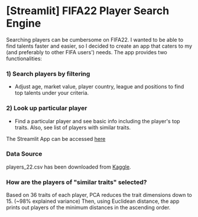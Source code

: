 # [Streamlit] FIFA22 Player Search Engine

Searching players can be cumbersome on FIFA22. I wanted to be able to find talents faster and easier, so I decided to create an app that caters to my (and preferably to other FIFA users') needs. The app provides two functionalities:

### 1) Search players by filtering
  - Adjust age, market value, player country, league and positions to find top talents under your criteria.
### 2) Look up particular player 
  - Find a particular player and see basic info including the player's top traits. Also, see list of players with similar traits. 
  
The Streamlit App can be accessed [here](https://share.streamlit.io/jayhoneylee527/fifa22-playerdb/main/fifa.py)

### Data Source
players_22.csv has been downloaded from [Kaggle](https://www.kaggle.com/stefanoleone992/fifa-22-complete-player-dataset?select=players_22.csv).

### How are the players of "similar traits" selected?

Based on 36 traits of each player, PCA reduces the trait dimensions down to 15. (~98% explained variance)
Then, using Euclidean distance, the app prints out players of the minimum distances in the ascending order. 
